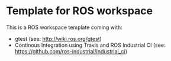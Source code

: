 # Template for ROS workspace

This is a ROS workspace template coming with:
* gtest (see: http://wiki.ros.org/gtest)
* Continous Integration using Travis and ROS Industrial CI (see: https://github.com/ros-industrial/industrial_ci)
